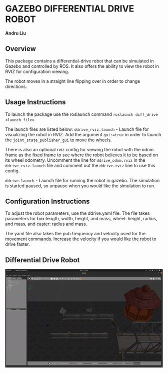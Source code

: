 # GAZEBO DIFFERENTIAL DRIVE ROBOT
**Andru Liu**

## Overview 
This package contains a differential-drive robot that can be simulated in Gazebo and controlled by ROS. It also offers the ability to view the robot in RVIZ for configuration viewing. 

The robot moves in a straight line flipping over in order to change directions. 

## Usage Instructions 
To launch the package use the roslaunch command `roslaunch diff_drive <launch_file>`.

The launch files are listed below:
`ddrive_rviz.launch` - Launch file for visualizing the robot in RVIZ. Add the argument `gui:=true` in order to launch the `joint_state_publisher_gui` to move the wheels. 

There is also an optional rviz config for viewing the robot with the odom frame as the fixed frame to see where the robot believes it to be based on its wheel odometry. Uncomment the line for `ddrive_odom.rviz` in the `ddrive_rviz.launch` file and comment out the `ddrive.rviz` line to use this config. 

`ddrive.launch` - Launch file for running the robot in gazebo. The simulation is started paused, so unpause when you would like the simulation to run.

## Configuration Instructions
To adjust the robot parameters, use the ddrive.yaml file. The file takes parameters for box:length, width, height, and mass, wheel: height, radius, and mass, and caster: radius and mass. 

The yaml file also takes the pub frequency and velocity used for the movement commands. Increase the velocity if you would like the robot to drive faster. 

## Differential Drive Robot
![diff_drive](gifs/diff_drive.gif "diff_drive.gif")
